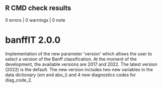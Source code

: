 ## R CMD check results

0 errors | 0 warnings | 0 note


# banffIT 2.0.0

Implementation of the new parameter 'version' which allows the user to select
a version of the Banff classification. At the moment of the development, the 
available versions are 2017 and 2022. The latest version (2022) is the default. 
The new version includes two new variables in the data dictionary (xm and abo_i) 
and 4 new diagnostics codes for diag_code_2. 
